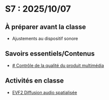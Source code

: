 # S7 : <!-- %: S7 -->2025/10/07<!-- %; -->

## À préparer avant la classe

* Ajustements au dispositif sonore 

## Savoirs essentiels/Contenus

* [ <!-- %: BLOC2_SAVOIR6  --># Contrôle de la qualité du produit multimédia<!-- %; -->](../../03-savoirs/02/07/README.md)

## Activités en classe

* [ EVF2 <!-- %: BLOC2 -->Diffusion audio spatialisée<!-- %; -->](../../04-evaluations/formatives/02/)
